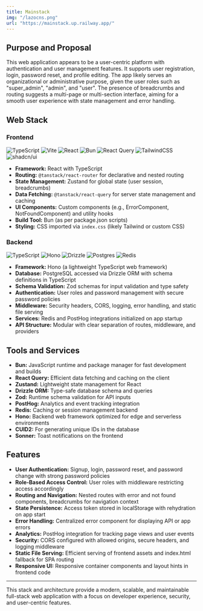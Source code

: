 ```yaml
---
title: Mainstack
img: "/lazocns.png"
url: "https://mainstack.up.railway.app/"
---
```


## Purpose and Proposal

This web application appears to be a user-centric platform with authentication and user management features. It supports user
registration, login, password reset, and profile editing. The app likely serves an organizational or administrative purpose, given the
user roles such as "super_admin", "admin", and "user". The presence of breadcrumbs and routing suggests a multi-page or multi-section
interface, aiming for a smooth user experience with state management and error handling.

## Web Stack

### Frontend

![TypeScript](https://img.shields.io/badge/typescript-%23007ACC.svg?style=flat&logo=typescript&logoColor=white) ![Vite](https://img.shields.io/badge/Vite-646CFF?logo=vite&logoColor=fff) ![React](https://img.shields.io/badge/react-%2320232a.svg?style=flat&logo=react&logoColor=%2361DAFB) ![Bun](https://img.shields.io/badge/Bun-%23000000.svg?style=flat&logo=bun&logoColor=white) ![React Query](https://img.shields.io/badge/React%20Query-FF4154?logo=reactquery&logoColor=fff) ![TailwindCSS](https://img.shields.io/badge/tailwindcss-%2338B2AC.svg?style=flat&logo=tailwind-css&logoColor=white) ![shadcn/ui](https://img.shields.io/badge/shadcn%2Fui-000?logo=shadcnui&logoColor=fff)

- **Framework:** React with TypeScript
- **Routing:** `@tanstack/react-router` for declarative and nested routing
- **State Management:** Zustand for global state (user session, breadcrumbs)
- **Data Fetching:** `@tanstack/react-query` for server state management and caching
- **UI Components:** Custom components (e.g., ErrorComponent, NotFoundComponent) and utility hooks
- **Build Tool:** Bun (as per package.json scripts)
- **Styling:** CSS imported via `index.css` (likely Tailwind or custom CSS)

### Backend

![TypeScript](https://img.shields.io/badge/typescript-%23007ACC.svg?style=flat&logo=typescript&logoColor=white) ![Hono](https://img.shields.io/badge/Hono-E36002?logo=hono&logoColor=fff) ![Drizzle](https://img.shields.io/badge/Drizzle-C5F74F?logo=drizzle&logoColor=000) ![Postgres](https://img.shields.io/badge/postgres-%23316192.svg?style=flat&logo=postgresql&logoColor=white) ![Redis](https://img.shields.io/badge/Redis-%23DD0031.svg?logo=redis&logoColor=white)

- **Framework:** Hono (a lightweight TypeScript web framework)
- **Database:** PostgreSQL accessed via Drizzle ORM with schema definitions in TypeScript
- **Schema Validation:** Zod schemas for input validation and type safety
- **Authentication:** User roles and password management with secure password policies
- **Middleware:** Security headers, CORS, logging, error handling, and static file serving
- **Services:** Redis and PostHog integrations initialized on app startup
- **API Structure:** Modular with clear separation of routes, middleware, and providers

## Tools and Services

- **Bun:** JavaScript runtime and package manager for fast development and builds
- **React Query:** Efficient data fetching and caching on the client
- **Zustand:** Lightweight state management for React
- **Drizzle ORM:** Type-safe database schema and queries
- **Zod:** Runtime schema validation for API inputs
- **PostHog:** Analytics and event tracking integration
- **Redis:** Caching or session management backend
- **Hono:** Backend web framework optimized for edge and serverless environments
- **CUID2:** For generating unique IDs in the database
- **Sonner:** Toast notifications on the frontend

## Features

- **User Authentication:** Signup, login, password reset, and password change with strong password policies
- **Role-Based Access Control:** User roles with middleware restricting access accordingly
- **Routing and Navigation:** Nested routes with error and not found components, breadcrumbs for navigation context
- **State Persistence:** Access token stored in localStorage with rehydration on app start
- **Error Handling:** Centralized error component for displaying API or app errors
- **Analytics:** PostHog integration for tracking page views and user events
- **Security:** CORS configured with allowed origins, secure headers, and logging middleware
- **Static File Serving:** Efficient serving of frontend assets and index.html fallback for SPA routing
- **Responsive UI:** Responsive container components and layout hints in frontend code

---

This stack and architecture provide a modern, scalable, and maintainable full-stack web application with a focus on developer
experience, security, and user-centric features.
